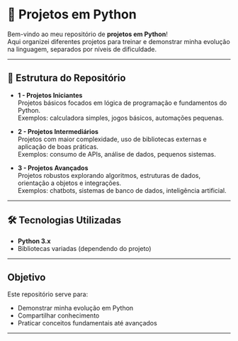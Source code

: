 # 🐍 Projetos em Python

Bem-vindo ao meu repositório de **projetos em Python**!  
Aqui organizei diferentes projetos para treinar e demonstrar minha evolução na linguagem, separados por níveis de dificuldade. 

---

## 📂 Estrutura do Repositório

- **1 - Projetos Iniciantes**  
  Projetos básicos focados em lógica de programação e fundamentos do Python.  
  Exemplos: calculadora simples, jogos básicos, automações pequenas.  

- **2 - Projetos Intermediários**  
  Projetos com maior complexidade, uso de bibliotecas externas e aplicação de boas práticas.  
  Exemplos: consumo de APIs, análise de dados, pequenos sistemas.  

- **3 - Projetos Avançados**  
  Projetos robustos explorando algoritmos, estruturas de dados, orientação a objetos e integrações.  
  Exemplos: chatbots, sistemas de banco de dados, inteligência artificial.  

---

## 🛠️ Tecnologias Utilizadas

- **Python 3.x**
- Bibliotecas variadas (dependendo do projeto)

---

## Objetivo

Este repositório serve para:
- Demonstrar minha evolução em Python
- Compartilhar conhecimento
- Praticar conceitos fundamentais até avançados

---
